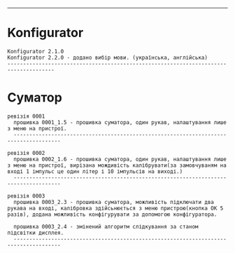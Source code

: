 -------------------------------------------------------------------------------------
# Konfigurator

    Konfigurator 2.1.0
    Konfigurator 2.2.0 - додано вибір мови. (українська, англійська)
    -------------------------------------------------------------------------------------
# Суматор

    ревізія 0001
      прошивка 0001_1.5 - прошивка суматора, один рукав, налаштування лише з меню на пристрої.
      -------------------------------------------------------------------------------------
      
    ревізія 0002
      прошивка 0002_1.6 - прошивка суматора, один рукав, налаштування лише з меню на пристрої, вирізана мождивість калібрувати(за замовчуваням на вході 1 імпульс це один літер і 10 імпульсів на виході.)
      -------------------------------------------------------------------------------------
      
    ревізія 0003
      прошивка 0003_2.3 - прошивка суматора, можливість підключати два рукава на вході, калібровка здійсьнюється з меню пристрою(кнопка ОК 5 разів), додана можливість конфігурувати за допомогою конфігуратора.

      прошивка 0003_2.4 - змінений алгоритм слідкування за станом підсвітки дисплея.
      -------------------------------------------------------------------------------------

